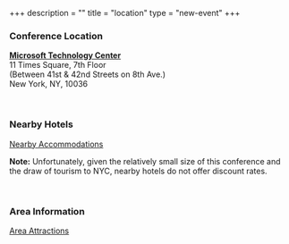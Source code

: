 +++
description = ""
title = "location"
type = "new-event"
+++
<h3>Conference Location</h3>

<p><b><a href="http://www.microsoft.com/en-us/mtc/locations/newyork_maps.aspx" target="_blank">Microsoft Technology Center</a></b><br>
11 Times Square, 7th Floor<br>
(Between 41st &amp; 42nd Streets on 8th Ave.)<br>
New York, NY, 10036<br></p>

<br>


<h3>Nearby Hotels</h3>

<p><a href="http://www.microsoft.com/en-us/mtc/locations/newyork_accomodations.aspx" target="_blank">Nearby Accommodations</a></p>

<p><strong>Note:</strong> Unfortunately, given the relatively small size of this conference and the draw of tourism to NYC, nearby hotels do not offer discount rates.</p>

<br>


<h3>Area Information</h3>

<p><a href="http://www.microsoft.com/en-us/mtc/locations/newyork_attractions.aspx" target="_blank">Area Attractions</a></p>

<br>

<p>